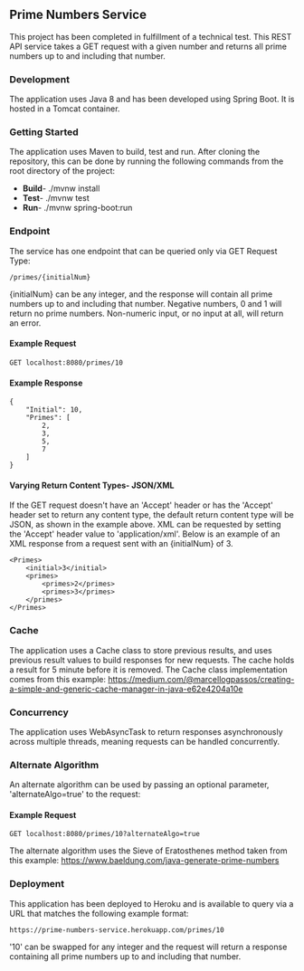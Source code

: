 ## Prime Numbers Service

This project has been completed in fulfillment of a technical test. This REST API service takes a GET request with a given number and returns all prime numbers up to and including that number. 

### Development

The application uses Java 8 and has been developed using Spring Boot. It is hosted in a Tomcat container. 

### Getting Started

The application uses Maven to build, test and run. After cloning the repository, this can be done by running the following commands from the root directory of the project:

* **Build**- ./mvnw install
* **Test**- ./mvnw test
* **Run**- ./mvnw spring-boot:run

### Endpoint

The service has one endpoint that can be queried only via GET Request Type:

```
/primes/{initialNum}
```

{initialNum} can be any integer, and the response will contain all prime numbers up to and including that number. Negative numbers, 0 and 1 will return no prime numbers. Non-numeric input, or no input at all, will return an error.

#### Example Request

```
GET localhost:8080/primes/10
```

#### Example Response

```
{
    "Initial": 10,
    "Primes": [
        2,
        3,
        5,
        7
    ]
}
```

#### Varying Return Content Types- JSON/XML

If the GET request doesn't have an 'Accept' header or has the 'Accept' header set to return any content type, the default return content type will be JSON, as shown in the example above. XML can be requested by setting the 'Accept' header value to 'application/xml'. Below is an example of an XML response from a request sent with an {initialNum} of 3.

```
<Primes>
    <initial>3</initial>
    <primes>
        <primes>2</primes>
        <primes>3</primes>
    </primes>
</Primes>
```

### Cache

The application uses a Cache class to store previous results, and uses previous result values to build responses for new requests. The cache holds a result for 5 minute before it is removed. The Cache class implementation comes from this example: https://medium.com/@marcellogpassos/creating-a-simple-and-generic-cache-manager-in-java-e62e4204a10e

### Concurrency

The application uses WebAsyncTask to return responses asynchronously across multiple threads, meaning requests can be handled concurrently.

### Alternate Algorithm

An alternate algorithm can be used by passing an optional parameter, 'alternateAlgo=true' to the request:

#### Example Request

```
GET localhost:8080/primes/10?alternateAlgo=true
```

The alternate algorithm uses the Sieve of Eratosthenes method taken from this example: https://www.baeldung.com/java-generate-prime-numbers

### Deployment

This application has been deployed to Heroku and is available to query via a URL that matches the following example format:

```
https://prime-numbers-service.herokuapp.com/primes/10
```

'10' can be swapped for any integer and the request will return a response containing all prime numbers up to and including that number.